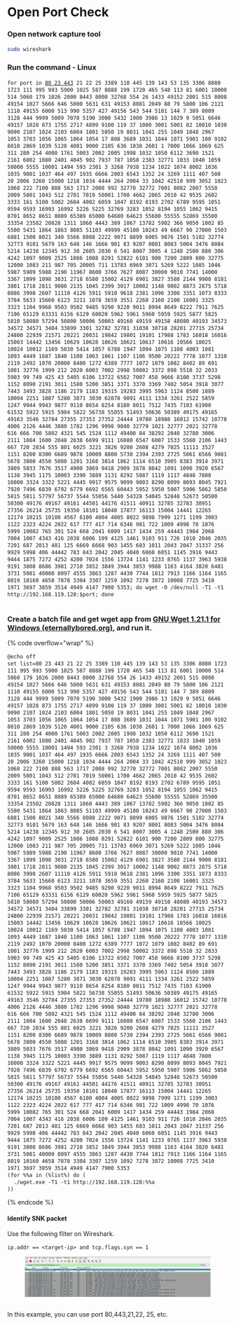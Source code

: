 # Open Port Check

### Open network capture tool

```bash
sudo wireshark 
```

### Run the command - Linux

<pre class="language-bash" data-overflow="wrap"><code class="lang-bash">for port in <a data-footnote-ref href="#user-content-fn-1">80 23 443</a> 21 22 25 3389 110 445 139 143 53 135 3306 8080 1723 111 995 993 5900 1025 587 8888 199 1720 465 548 113 81 6001 10000 514 5060 179 1026 2000 8443 8000 32768 554 26 1433 49152 2001 515 8008 49154 1027 5666 646 5000 5631 631 49153 8081 2049 88 79 5800 106 2121 1110 49155 6000 513 990 5357 427 49156 543 544 5101 144 7 389 8009 3128 444 9999 5009 7070 5190 3000 5432 1900 3986 13 1029 9 5051 6646 49157 1028 873 1755 2717 4899 9100 119 37 1000 3001 5001 82 10010 1030 9090 2107 1024 2103 6004 1801 5050 19 8031 1041 255 1049 1048 2967 1053 3703 1056 1065 1064 1054 17 808 3689 1031 1044 1071 5901 100 9102 8010 2869 1039 5120 4001 9000 2105 636 1038 2601 1 7000 1066 1069 625 311 280 254 4000 1761 5003 2002 2005 1998 1032 1050 6112 3690 1521 2161 6002 1080 2401 4045 902 7937 787 1058 2383 32771 1033 1040 1059 50000 5555 10001 1494 593 2301 3 3268 7938 1234 1022 1074 8002 1036 1035 9001 1037 464 497 1935 6666 2003 6543 1352 24 3269 1111 407 500 20 2006 3260 15000 1218 1034 4444 264 2004 33 1042 42510 999 3052 1023 1068 222 7100 888 563 1717 2008 992 32770 32772 7001 8082 2007 5550 2009 5801 1043 512 2701 7019 50001 1700 4662 2065 2010 42 9535 2602 3333 161 5100 5002 2604 4002 6059 1047 8192 8193 2702 6789 9595 1051 9594 9593 16993 16992 5226 5225 32769 3283 1052 8194 1055 1062 9415 8701 8652 8651 8089 65389 65000 64680 64623 55600 55555 52869 35500 33354 23502 20828 1311 1060 4443 389 1067 13782 5902 366 9050 1002 85 5500 5431 1864 1863 8085 51103 49999 45100 10243 49 6667 90 27000 1503 6881 1500 8021 340 5566 8088 2222 9071 8899 6005 9876 1501 5102 32774 32773 9101 5679 163 648 146 1666 901 83 9207 8001 8083 5004 3476 8084 5214 14238 12345 912 30 2605 2030 6 541 8007 3005 4 1248 2500 880 306 4242 1097 9009 2525 1086 1088 8291 52822 6101 900 7200 2809 800 32775 12000 1083 211 987 705 20005 711 13783 6969 3071 5269 5222 1085 1046 5987 5989 5988 2190 11967 8600 3766 7627 8087 30000 9010 7741 14000 3367 1099 1098 3031 2718 6580 15002 4129 6901 3827 3580 2144 9900 8181 3801 1718 2811 9080 2135 1045 2399 3017 10002 1148 9002 8873 2875 5718 8086 3998 2607 11110 4126 5911 5910 9618 2381 1096 3300 3351 1073 8333 3784 5633 15660 6123 3211 1078 3659 3551 2260 2160 2100 16001 3325 3323 1104 9968 9503 9502 9485 9290 9220 9011 8994 8649 8222 7911 7625 7106 65129 63331 6156 6129 60020 5962 5961 5960 5959 5925 5877 5825 5810 58080 57294 50800 50006 50003 49160 49159 49158 48080 40193 34573 34572 34571 3404 33899 3301 32782 32781 31038 30718 28201 27715 25734 24800 22939 21571 20221 20031 19842 19801 19101 17988 1783 16018 16016 15003 14442 13456 10629 10628 10626 10621 10617 10616 10566 10025 10024 10012 1169 5030 5414 1057 6788 1947 1094 1075 1108 4003 1081 1093 4449 1687 1840 1100 1063 1061 1107 1106 9500 20222 7778 1077 1310 2119 2492 1070 20000 8400 1272 6389 7777 1072 1079 1082 8402 89 691 1001 32776 1999 212 2020 6003 7002 2998 50002 3372 898 5510 32 2033 5903 99 749 425 43 5405 6106 13722 6502 7007 458 9666 8100 3737 5298 1152 8090 2191 3011 1580 5200 3851 3371 3370 3369 7402 5054 3918 3077 7443 3493 3828 1186 2179 1183 19315 19283 3995 5963 1124 8500 1089 10004 2251 1087 5280 3871 3030 62078 9091 4111 1334 3261 2522 5859 1247 9944 9943 9877 9110 8654 8254 8180 8011 7512 7435 7103 61900 61532 5922 5915 5904 5822 56738 55055 51493 50636 50389 49175 49165 49163 3546 32784 27355 27353 27352 24444 19780 18988 16012 15742 10778 4006 2126 4446 3880 1782 1296 9998 9040 32779 1021 32777 2021 32778 616 666 700 5802 4321 545 1524 1112 49400 84 38292 2040 32780 3006 2111 1084 1600 2048 2638 6699 9111 16080 6547 6007 1533 5560 2106 1443 667 720 2034 555 801 6025 3221 3826 9200 2608 4279 7025 11111 3527 1151 8200 8300 6689 9878 10009 8800 5730 2394 2393 2725 5061 6566 9081 5678 3800 4550 5080 1201 3168 3814 1862 1114 6510 3905 8383 3914 3971 3809 5033 7676 3517 4900 3869 9418 2909 3878 8042 1091 1090 3920 6567 1138 3945 1175 10003 3390 3889 1131 8292 5087 1119 1117 4848 7800 16000 3324 3322 5221 4445 9917 9575 9099 9003 8290 8099 8093 8045 7921 7920 7496 6839 6792 6779 6692 6565 60443 5952 5950 5907 5906 5862 5850 5815 5811 57797 56737 5544 55056 5440 54328 54045 52848 52673 50500 50300 49176 49167 49161 44501 44176 41511 40911 32785 32783 30951 27356 26214 25735 19350 18101 18040 17877 16113 15004 14441 12265 12174 10215 10180 4567 6100 4004 4005 8022 9898 7999 1271 1199 3003 1122 2323 4224 2022 617 777 417 714 6346 981 722 1009 4998 70 1076 5999 10082 765 301 524 668 2041 6009 1417 1434 259 44443 1984 2068 7004 1007 4343 416 2038 6006 109 4125 1461 9103 911 726 1010 2046 2035 7201 687 2013 481 125 6669 6668 903 1455 683 1011 2043 2047 31337 256 9929 5998 406 44442 783 843 2042 2045 4040 6060 6051 1145 3916 9443 9444 1875 7272 4252 4200 7024 1556 13724 1141 1233 8765 1137 3963 5938 9191 3808 8686 3981 2710 3852 3849 3944 3853 9988 1163 4164 3820 6481 3731 5081 40000 8097 4555 3863 1287 4430 7744 1812 7913 1166 1164 1165 8019 10160 4658 7878 3304 3307 1259 1092 7278 3872 10008 7725 3410 1971 3697 3859 3514 4949 4147 7900 5353; do wget -O /dev/null -T1 -t1 http://192.168.119.128:$port; done

</code></pre>

### Create a batch file and get wget app from [GNU Wget 1.21.1 for Windows (eternallybored.org)](https://eternallybored.org/misc/wget/), and run it.

{% code overflow="wrap" %}
```batch
@echo off 
set list=80 23 443 21 22 25 3389 110 445 139 143 53 135 3306 8080 1723 111 995 993 5900 1025 587 8888 199 1720 465 548 113 81 6001 10000 514 5060 179 1026 2000 8443 8000 32768 554 26 1433 49152 2001 515 8008 49154 1027 5666 646 5000 5631 631 49153 8081 2049 88 79 5800 106 2121 1110 49155 6000 513 990 5357 427 49156 543 544 5101 144 7 389 8009 3128 444 9999 5009 7070 5190 3000 5432 1900 3986 13 1029 9 5051 6646 49157 1028 873 1755 2717 4899 9100 119 37 1000 3001 5001 82 10010 1030 9090 2107 1024 2103 6004 1801 5050 19 8031 1041 255 1049 1048 2967 1053 3703 1056 1065 1064 1054 17 808 3689 1031 1044 1071 5901 100 9102 8010 2869 1039 5120 4001 9000 2105 636 1038 2601 1 7000 1066 1069 625 311 280 254 4000 1761 5003 2002 2005 1998 1032 1050 6112 3690 1521 2161 6002 1080 2401 4045 902 7937 787 1058 2383 32771 1033 1040 1059 50000 5555 10001 1494 593 2301 3 3268 7938 1234 1022 1074 8002 1036 1035 9001 1037 464 497 1935 6666 2003 6543 1352 24 3269 1111 407 500 20 2006 3260 15000 1218 1034 4444 264 2004 33 1042 42510 999 3052 1023 1068 222 7100 888 563 1717 2008 992 32770 32772 7001 8082 2007 5550 2009 5801 1043 512 2701 7019 50001 1700 4662 2065 2010 42 9535 2602 3333 161 5100 5002 2604 4002 6059 1047 8192 8193 2702 6789 9595 1051 9594 9593 16993 16992 5226 5225 32769 3283 1052 8194 1055 1062 9415 8701 8652 8651 8089 65389 65000 64680 64623 55600 55555 52869 35500 33354 23502 20828 1311 1060 4443 389 1067 13782 5902 366 9050 1002 85 5500 5431 1864 1863 8085 51103 49999 45100 10243 49 6667 90 27000 1503 6881 1500 8021 340 5566 8088 2222 9071 8899 6005 9876 1501 5102 32774 32773 9101 5679 163 648 146 1666 901 83 9207 8001 8083 5004 3476 8084 5214 14238 12345 912 30 2605 2030 6 541 8007 3005 4 1248 2500 880 306 4242 1097 9009 2525 1086 1088 8291 52822 6101 900 7200 2809 800 32775 12000 1083 211 987 705 20005 711 13783 6969 3071 5269 5222 1085 1046 5987 5989 5988 2190 11967 8600 3766 7627 8087 30000 9010 7741 14000 3367 1099 1098 3031 2718 6580 15002 4129 6901 3827 3580 2144 9900 8181 3801 1718 2811 9080 2135 1045 2399 3017 10002 1148 9002 8873 2875 5718 8086 3998 2607 11110 4126 5911 5910 9618 2381 1096 3300 3351 1073 8333 3784 5633 15660 6123 3211 1078 3659 3551 2260 2160 2100 16001 3325 3323 1104 9968 9503 9502 9485 9290 9220 9011 8994 8649 8222 7911 7625 7106 65129 63331 6156 6129 60020 5962 5961 5960 5959 5925 5877 5825 5810 58080 57294 50800 50006 50003 49160 49159 49158 48080 40193 34573 34572 34571 3404 33899 3301 32782 32781 31038 30718 28201 27715 25734 24800 22939 21571 20221 20031 19842 19801 19101 17988 1783 16018 16016 15003 14442 13456 10629 10628 10626 10621 10617 10616 10566 10025 10024 10012 1169 5030 5414 1057 6788 1947 1094 1075 1108 4003 1081 1093 4449 1687 1840 1100 1063 1061 1107 1106 9500 20222 7778 1077 1310 2119 2492 1070 20000 8400 1272 6389 7777 1072 1079 1082 8402 89 691 1001 32776 1999 212 2020 6003 7002 2998 50002 3372 898 5510 32 2033 5903 99 749 425 43 5405 6106 13722 6502 7007 458 9666 8100 3737 5298 1152 8090 2191 3011 1580 5200 3851 3371 3370 3369 7402 5054 3918 3077 7443 3493 3828 1186 2179 1183 19315 19283 3995 5963 1124 8500 1089 10004 2251 1087 5280 3871 3030 62078 9091 4111 1334 3261 2522 5859 1247 9944 9943 9877 9110 8654 8254 8180 8011 7512 7435 7103 61900 61532 5922 5915 5904 5822 56738 55055 51493 50636 50389 49175 49165 49163 3546 32784 27355 27353 27352 24444 19780 18988 16012 15742 10778 4006 2126 4446 3880 1782 1296 9998 9040 32779 1021 32777 2021 32778 616 666 700 5802 4321 545 1524 1112 49400 84 38292 2040 32780 3006 2111 1084 1600 2048 2638 6699 9111 16080 6547 6007 1533 5560 2106 1443 667 720 2034 555 801 6025 3221 3826 9200 2608 4279 7025 11111 3527 1151 8200 8300 6689 9878 10009 8800 5730 2394 2393 2725 5061 6566 9081 5678 3800 4550 5080 1201 3168 3814 1862 1114 6510 3905 8383 3914 3971 3809 5033 7676 3517 4900 3869 9418 2909 3878 8042 1091 1090 3920 6567 1138 3945 1175 10003 3390 3889 1131 8292 5087 1119 1117 4848 7800 16000 3324 3322 5221 4445 9917 9575 9099 9003 8290 8099 8093 8045 7921 7920 7496 6839 6792 6779 6692 6565 60443 5952 5950 5907 5906 5862 5850 5815 5811 57797 56737 5544 55056 5440 54328 54045 52848 52673 50500 50300 49176 49167 49161 44501 44176 41511 40911 32785 32783 30951 27356 26214 25735 19350 18101 18040 17877 16113 15004 14441 12265 12174 10215 10180 4567 6100 4004 4005 8022 9898 7999 1271 1199 3003 1122 2323 4224 2022 617 777 417 714 6346 981 722 1009 4998 70 1076 5999 10082 765 301 524 668 2041 6009 1417 1434 259 44443 1984 2068 7004 1007 4343 416 2038 6006 109 4125 1461 9103 911 726 1010 2046 2035 7201 687 2013 481 125 6669 6668 903 1455 683 1011 2043 2047 31337 256 9929 5998 406 44442 783 843 2042 2045 4040 6060 6051 1145 3916 9443 9444 1875 7272 4252 4200 7024 1556 13724 1141 1233 8765 1137 3963 5938 9191 3808 8686 3981 2710 3852 3849 3944 3853 9988 1163 4164 3820 6481 3731 5081 40000 8097 4555 3863 1287 4430 7744 1812 7913 1166 1164 1165 8019 10160 4658 7878 3304 3307 1259 1092 7278 3872 10008 7725 3410 1971 3697 3859 3514 4949 4147 7900 5353
(for %%a in (%list%) do ( 
  ./wget.exe -T1 -t1 http://192.168.119.128:%%a 
))
```
{% endcode %}

#### Identify SNK packet

Use the following filter on Wireshark.

```
ip.addr == <target-ip> and tcp.flags.syn == 1
```

<figure><img src="../.gitbook/assets/image (75).png" alt=""><figcaption></figcaption></figure>

In this example, you can use port 80,443,21,22, 25, etc.

[^1]: 
